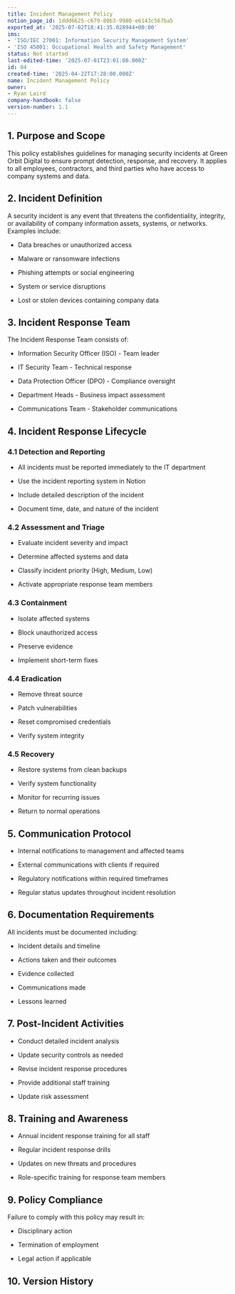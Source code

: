 ```yaml
---
title: Incident Management Policy
notion_page_id: 1ddd6625-c679-80b3-9980-e6143c567ba5
exported_at: '2025-07-02T18:41:35.028944+00:00'
ims:
- 'ISO/IEC 27001: Information Security Management System'
- 'ISO 45001: Occupational Health and Safety Management'
status: Not started
last-edited-time: '2025-07-01T23:01:00.000Z'
id: 84
created-time: '2025-04-22T17:28:00.000Z'
name: Incident Management Policy
owner:
- Ryan Laird
company-handbook: false
version-number: 1.1
---
```


<!-- Unsupported block type: table_of_contents -->

## 1. Purpose and Scope

This policy establishes guidelines for managing security incidents at Green Orbit Digital to ensure prompt detection, response, and recovery. It applies to all employees, contractors, and third parties who have access to company systems and data.

## 2. Incident Definition

A security incident is any event that threatens the confidentiality, integrity, or availability of company information assets, systems, or networks. Examples include:

- Data breaches or unauthorized access

- Malware or ransomware infections

- Phishing attempts or social engineering

- System or service disruptions

- Lost or stolen devices containing company data

## 3. Incident Response Team

The Incident Response Team consists of:

- Information Security Officer (ISO) - Team leader

- IT Security Team - Technical response

- Data Protection Officer (DPO) - Compliance oversight

- Department Heads - Business impact assessment

- Communications Team - Stakeholder communications

## 4. Incident Response Lifecycle

### 4.1 Detection and Reporting

- All incidents must be reported immediately to the IT department

- Use the incident reporting system in Notion

- Include detailed description of the incident

- Document time, date, and nature of the incident

### 4.2 Assessment and Triage

- Evaluate incident severity and impact

- Determine affected systems and data

- Classify incident priority (High, Medium, Low)

- Activate appropriate response team members

### 4.3 Containment

- Isolate affected systems

- Block unauthorized access

- Preserve evidence

- Implement short-term fixes

### 4.4 Eradication

- Remove threat source

- Patch vulnerabilities

- Reset compromised credentials

- Verify system integrity

### 4.5 Recovery

- Restore systems from clean backups

- Verify system functionality

- Monitor for recurring issues

- Return to normal operations

## 5. Communication Protocol

- Internal notifications to management and affected teams

- External communications with clients if required

- Regulatory notifications within required timeframes

- Regular status updates throughout incident resolution

## 6. Documentation Requirements

All incidents must be documented including:

- Incident details and timeline

- Actions taken and their outcomes

- Evidence collected

- Communications made

- Lessons learned

## 7. Post-Incident Activities

- Conduct detailed incident analysis

- Update security controls as needed

- Revise incident response procedures

- Provide additional staff training

- Update risk assessment

## 8. Training and Awareness

- Annual incident response training for all staff

- Regular incident response drills

- Updates on new threats and procedures

- Role-specific training for response team members

## 9. Policy Compliance

Failure to comply with this policy may result in:

- Disciplinary action

- Termination of employment

- Legal action if applicable

## 10. Version History

<!-- Unsupported block type: table -->